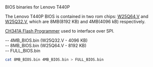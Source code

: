 BIOS binaries for Lenovo T440P

The Lenovo T440P BIOS is contained in two rom chips: [W25Q64.V](https://www.pjrc.com/store/w25q64fv.pdf) and [W25Q32.V](https://www.elinux.org/images/f/f5/Winbond-w25q32.pdf), which are 8MB(8192 KB) and 4MB(4096 kB) respectively.  

[CH341A Flash Programmer](https://tinyurl.com/ch341aEbay) used to interface over SPI.  

-- 4MB_BIOS.bin (W25Q32.V - 4096 KB)  
-- 8MB_BIOS.bin (W25Q64.V - 8192 KB)  
-- FULL_BIOS.bin  
   ```bash 
   cat 8MB_BIOS.bin 4MB_BIOS.bin > FULL_BIOS.bin
   ```
